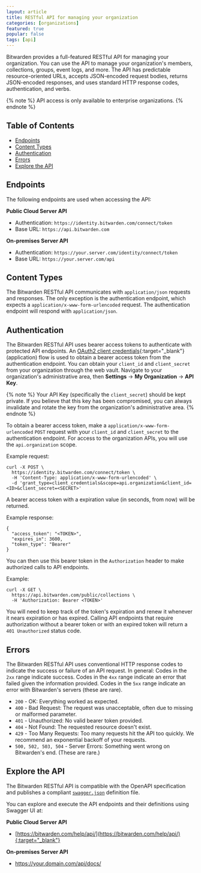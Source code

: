 ```yaml
---
layout: article
title: RESTful API for managing your organization
categories: [organizations]
featured: true
popular: false
tags: [api]
---
```


Bitwarden provides a full-featured RESTful API for managing your organization. You can use the API to manage your organization's members, collections, groups, event logs, and more. The API has predictable resource-oriented URLs, accepts JSON-encoded request bodies, returns JSON-encoded responses, and uses standard HTTP response codes, authentication, and verbs.

{% note %}
API access is only available to enterprise organizations.
{% endnote %}

## Table of Contents

- [Endpoints](#endpoints)
- [Content Types](#content-types)
- [Authentication](#authentication)
- [Errors](#errors)
- [Explore the API](#explore-the-api)

## Endpoints

The following endpoints are used when accessing the API:

**Public Cloud Server API**

- Authentication: `https://identity.bitwarden.com/connect/token`
- Base URL: `https://api.bitwarden.com`

**On-premises Server API**

- Authentication: `https://your.server.com/identity/connect/token`
- Base URL: `https://your.server.com/api`

## Content Types

The Bitwarden RESTful API communicates with `application/json` requests and responses. The only exception is the authentication endpoint, which expects a `application/x-www-form-urlencoded` request. The authentication endpoint will respond with `application/json`.

## Authentication

The Bitwarden RESTful API uses bearer access tokens to authenticate with protected API endpoints. An [OAuth2 client credentials](https://www.oauth.com/oauth2-servers/access-tokens/client-credentials/){:target="_blank"} (application) flow is used to obtain a bearer access token from the authentication endpoint. You can obtain your `client_id` and `client_secret` from your organization through the web vault. Navigate to your organization's administrative area, then **Settings** &rarr; **My Organization** &rarr; **API Key**.

{% note %}
Your API Key (specifically the `client_secret`) should be kept private. If you believe that this key has been compromised, you can always invalidate and rotate the key from the organization's administrative area.
{% endnote %}

To obtain a bearer access token, make a `application/x-www-form-urlencoded` `POST` request with your `client_id` and `client_secret` to the authentication endpoint. For access to the organization APIs, you will use the `api.organization` scope.

Example request:

```
curl -X POST \
  https://identity.bitwarden.com/connect/token \
  -H 'Content-Type: application/x-www-form-urlencoded' \
  -d 'grant_type=client_credentials&scope=api.organization&client_id=<ID>&client_secret=<SECRET>'
```

A bearer access token with a expiration value (in seconds, from now) will be returned.

Example response:

```
{
  "access_token": "<TOKEN>",
  "expires_in": 3600,
  "token_type": "Bearer"
}
```

You can then use this bearer token in the `Authorization` header to make authorized calls to API endpoints.

Example:

```
curl -X GET \
  https://api.bitwarden.com/public/collections \
  -H 'Authorization: Bearer <TOKEN>'
```

You will need to keep track of the token's expiration and renew it whenever it nears expiration or has expired. Calling API endpoints that require authorization without a bearer token or with an expired token will return a `401 Unauthorized` status code.

## Errors

The Bitwarden RESTful API uses conventional HTTP response codes to indicate the success or failure of an API request. In general: Codes in the `2xx` range indicate success. Codes in the `4xx` range indicate an error that failed given the information provided. Codes in the `5xx` range indicate an error with Bitwarden's servers (these are rare).

- `200` - OK: Everything worked as expected.
- `400` - Bad Request: The request was unacceptable, often due to missing or malformed parameter.
- `401` - Unauthorized: No valid bearer token provided.
- `404` - Not Found: The requested resource doesn't exist.
- `429` - Too Many Requests: Too many requests hit the API too quickly. We recommend an exponential backoff of your requests.
- `500, 502, 503, 504` - Server Errors: Something went wrong on Bitwarden's end. (These are rare.)

## Explore the API

The Bitwarden RESTful API is compatible with the OpenAPI specification and publishes a compliant [`swagger.json`](https://bitwarden.com/help/api/specs/public/swagger.json) definition file.

You can explore and execute the API endpoints and their definitions using Swagger UI at:

**Public Cloud Server API**

- [https://bitwarden.com/help/api/](https://bitwarden.com/help/api/){:target="_blank"}

**On-premises Server API**

- https://your.domain.com/api/docs/
